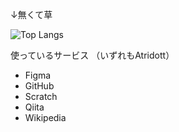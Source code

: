 ↓無くて草

![Top Langs](https://github-readme-stats.vercel.app/api/top-langs/?username=Atridott&layout=compact)

使っているサービス （いずれもAtridott）
* Figma
* GitHub
* Scratch
* Qiita
* Wikipedia
